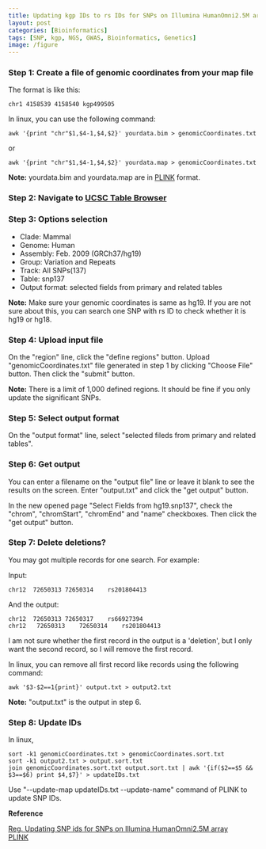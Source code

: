 ```yaml
---
title: Updating kgp IDs to rs IDs for SNPs on Illumina HumanOmni2.5M array
layout: post
categories: [Bioinformatics]
tags: [SNP, kgp, NGS, GWAS, Bioinformatics, Genetics]
image: /figure
---
```


### Step 1: Create a file of genomic coordinates from your map file

The format is like this:        

```
chr1 4158539 4158540 kgp499505
```

In linux, you can use the following command:      

```
awk '{print "chr"$1,$4-1,$4,$2}' yourdata.bim > genomicCoordinates.txt
```

or

```
awk '{print "chr"$1,$4-1,$4,$2}' yourdata.map > genomicCoordinates.txt
```

**Note:** yourdata.bim and yourdata.map are in [PLINK](http://pngu.mgh.harvard.edu/~purcell/plink/data.shtml#map) format.    

### Step 2: Navigate to [UCSC Table Browser](http://genome.ucsc.edu/cgi-bin/hgTables)

### Step 3: Options selection

* Clade: Mammal
* Genome: Human
* Assembly: Feb. 2009 (GRCh37/hg19)
* Group: Variation and Repeats
* Track: All SNPs(137)
* Table: snp137
* Output format: selected fields from primary and related tables

**Note:** Make sure your genomic coordinates is same as hg19. If you are not sure about this, you can search one SNP with rs ID to check whether it is hg19 or hg18.     

### Step 4: Upload input file

On the "region" line, click the "define regions" button. Upload "genomicCoordinates.txt" file generated in step 1 by clicking "Choose File" button. Then click the "submit" button.    

**Note:** There is a limit of 1,000 defined regions. It should be fine if you only update the significant SNPs.       

### Step 5: Select output format

On the "output format" line, select "selected fileds from primary and related tables".    
     
### Step 6: Get output

You can enter a filename on the "output file" line or leave it blank to see the results on the screen. Enter "output.txt" and click the "get output" button.          

In the new opened page "Select Fields from hg19.snp137",  check the "chrom", "chromStart", "chromEnd" and "name" checkboxes. Then click the "get output" button.        

### Step 7: Delete deletions?

You may got multiple records for one search. For example:     

Input:    

```
chr12  72650313	72650314	rs201804413
```

And the output:     

```
chr12  72650313	72650317	rs66927394
chr12	72650313	72650314	rs201804413
```

I am not sure whether the first record in the output is a 'deletion', but I only want the second record, so I will remove the first record.    

In linux, you can remove all first record like records using the following command:    

```
awk '$3-$2==1{print}' output.txt > output2.txt
```

**Note:** "output.txt" is the output in step 6.      

### Step 8: Update IDs

In linux,     

```
sort -k1 genomicCoordinates.txt > genomicCoordinates.sort.txt
sort -k1 output2.txt > output.sort.txt
join genomicCoordinates.sort.txt output.sort.txt | awk '{if($2==$5 && $3==$6) print $4,$7}' > updateIDs.txt
```

Use "--update-map updateIDs.txt --update-name" command of PLINK to update SNP IDs.     

**Reference**      

[Reg. Updating SNP ids for SNPs on Illumina HumanOmni2.5M array](http://redmine.soe.ucsc.edu/forum/index.php?t=msg&goto=13224&S=29fba0172e0e677085609b8e1da196cb)     
[PLINK](http://pngu.mgh.harvard.edu/~purcell/plink/index.shtml)    
